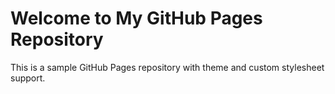 # Welcome to My GitHub Pages Repository

This is a sample GitHub Pages repository with theme and custom stylesheet support.
